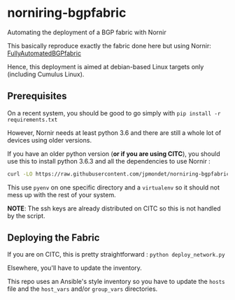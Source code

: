 # norniring-bgpfabric
Automating the deployment of a BGP fabric with Nornir

This basically reproduce exactly the fabric done here but using Nornir: [FullyAutomatedBGPfabric](https://github.com/jpmondet/FullyAutomatedBGPfabric)

Hence, this deployment is aimed at debian-based Linux targets only (including Cumulus Linux).

## Prerequisites

On a recent system, you should be good to go simply with ``pip install -r requirements.txt``

However, Nornir needs at least python 3.6 and there are still a whole lot of devices using older versions.

If you have an older python version (**or if you are using CITC**), you should use this to install python 3.6.3 and all the dependencies to use Nornir : 

```bash
curl -LO https://raw.githubusercontent.com/jpmondet/norniring-bgpfabric/master/resources/add-compatible-python.sh ; chmod u+x add-compatible-python.sh ; source add-compatible-python.sh
```

This use ``pyenv`` on one specific directory and a ``virtualenv`` so it should not mess up with the rest of your system.

**NOTE**: The ssh keys are already distributed on CITC so this is not handled by the script.

## Deploying the Fabric

If you are on CITC, this is pretty straightforward : ``python deploy_network.py``

Elsewhere, you'll have to update the inventory.

This repo uses an Ansible's style inventory so you have to update the ``hosts`` file and the ``host_vars`` and/or ``group_vars`` directories.
